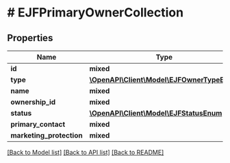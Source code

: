 # # EJFPrimaryOwnerCollection

## Properties

Name | Type | Description | Notes
------------ | ------------- | ------------- | -------------
**id** | **mixed** |  | [optional]
**type** | [**\OpenAPI\Client\Model\EJFOwnerTypeEnum**](EJFOwnerTypeEnum.md) |  |
**name** | **mixed** |  |
**ownership_id** | **mixed** |  |
**status** | [**\OpenAPI\Client\Model\EJFStatusEnum**](EJFStatusEnum.md) |  |
**primary_contact** | **mixed** |  |
**marketing_protection** | **mixed** |  | [optional]

[[Back to Model list]](../../README.md#models) [[Back to API list]](../../README.md#endpoints) [[Back to README]](../../README.md)
